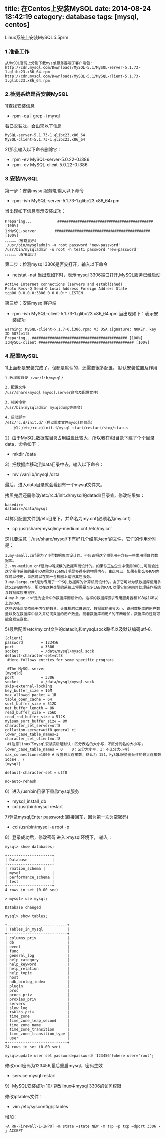 title: 在Centos上安装MySQL
date: 2014-08-24 18:42:19
category: database
tags: [mysql, centos]
---


Linux系统上安装MySQL 5.5prm

<!--more-->

### 1.准备工作
``` download
从MySQL官网上分别下载mysql服务器端于客户端包:
http://cdn.mysql.com/Downloads/MySQL-5.1/MySQL-server-5.1.73-1.glibc23.x86_64.rpm
http://cdn.mysql.com/Downloads/MySQL-5.1/MySQL-client-5.1.73-1.glibc23.x86_64.rpm
```

### 2.检测系统是否安装MySQL
1)查找安装信息

- rpm -qa | grep -i mysql

若已安装过，会出现以下信息

``` 
MySQL-server-5.1.73-1.glibc23.x86_64
MySQL-client-5.1.73-1.glibc23.x86_64
```
2)那么输入以下命令删除它：

- rpm -ev MySQL-server-5.0.22-0.i386
- rpm -ev MySQL-client-5.0.22-0.i386


### 3.安装MySQL
第一步：安装mysql服务端,输入以下命令

- rpm -ivh MySQL-server-5.1.73-1.glibc23.x86_64.rpm

当出现如下信息表示安装成功：

``` 
Preparing...　　　　　　　########################################### [100%]
1:MySQL-server　　　　　########################################### [100%]
。。。。。。（省略显示）
 /usr/bin/mysqladmin -u root password 'new-password'
/usr/bin/mysqladmin -u root -h test1 password 'new-password'
。。。。。。（省略显示）
```
第二步：检测mysql 3306是否安打开，输入以下命令

- netstat -nat
当出现如下时，表示mysql 3306端口打开,MySQL服务已经启动

``` 
Active Internet connections (servers and established) 
Proto Recv-Q Send-Q Local Address Foreign Address State 
tcp00 0.0.0.0:3306 0.0.0.0:* LISTEN 
```
第三步：安装mysql客户端

- rpm -ivh MySQL-client-5.1.73-1.glibc23.x86_64.rpm
当出现如下：表示安装成功

``` 
warning: MySQL-client-5.1.7-0.i386.rpm: V3 DSA signature: NOKEY, key ID 5072e1f5 
Preparing...########################################### [100%] 
1:MySQL-client ########################################### [100%] 
```
### 4.配置MySQL
1)上面都是安装完成了，但都是默认的，还需要很多配置。
默认安装位置及作用

``` 
1.数据库目录 /var/lib/mysql/ 

2、配置文件 
/usr/share/mysql（mysql.server命令及配置文件） 

3、相关命令 
/usr/bin(mysqladmin mysqldump等命令) 

4、启动脚本 
/etc/rc.d/init.d/（启动脚本文件mysql的目录）
    如：/etc/rc.d/init.d/mysql start/restart/stop/status
```
2）由于MySQL数据库目录占用磁盘比较大，所以我在/根目录下建了个个目录data，命令如下：

- mkdir /data

3）把数据库移动到data目录中去。输入以下命令：

- mv  /var/lib/mysql  /data

最后，进入data目录就会看到有一个mysql文件夹。
 
拷贝完后还需修改/etc/rc.d/init.d/mysql的datadir目录值，修改结果如：

``` 
basedir=
datadir=/data/mysql
```
4)拷贝配置文件到/etc目录下，并命名为my.cnf(必须名为my.cnf)

- cp  /usr/share/mysql/my-medium.cnf  /etc/my.cnf

这儿要注意：/usr/share/mysql/下有好几个结尾为cnf的文件，它们的作用分别是：

``` 
1.my-small.cnf是为了小型数据库而设计的。不应该把这个模型用于含有一些常用项目的数据库。
2.·my-medium.cnf是为中等规模的数据库而设计的。如果你正在企业中使用RHEL,可能会比这个操作系统的最小RAM需求(256MB)明显多得多的物理内存。由此可见，如果有那么多RAM内存可以使用，自然可以在同一台机器上运行其它服务。
3·my-large.cnf是为专用于一个SQL数据库的计算机而设计的。由于它可以为该数据库使用多达512MB的内存，所以在这种类型的系统上将需要至少1GB的RAM,以便它能够同时处理操作系统与数据库应用程序。
4·my-huge.cnf是为企业中的数据库而设计的。这样的数据库要求专用服务器和1GB或1GB以上的RAM。
这些选择高度依赖于内存的数量、计算机的运算速度、数据库的细节大小、访问数据库的用户数量以及在数据库中装入并访问数据的用户数量。随着数据库和用户的不断增加，数据库的性能可能会发生变化。
```

5)最后配置/etc/my.cnf文件的datadir,和mysql.sock路径以及默认编码utf-8.

```
[client]
password        = 123456
port            = 3306
socket          = /data/mysql/mysql.sock
default-character-set=utf8
 #Here follows entries for some specific programs
 
 #The MySQL server
[mysqld]
port            = 3306
socket          = /data/mysql/mysql.sock
skip-external-locking
key_buffer_size = 16M
max_allowed_packet = 1M
table_open_cache = 64
sort_buffer_size = 512K
net_buffer_length = 8K
read_buffer_size = 256K
read_rnd_buffer_size = 512K
myisam_sort_buffer_size = 8M
character_set_server=utf8
collation-server=utf8_general_ci
lower_case_table_names=1
character_set_client=utf8
 #(注意linux下mysql安装完后是默认：区分表名的大小写，不区分列名的大小写；lower_case_table_names = 0    0：区分大小写，1：不区分大小写)
max_connections=1000 #(设置最大连接数，默认为 151，MySQL服务器允许的最大连接数16384； )
[mysql]
 
default-character-set = utf8
 
no-auto-rehash

```
6）进入/usr/bin目录下重启mysql服务

- mysql_install_db
- cd   /usr/bin/mysql restart

7)登录mysql,Enter password:(直接回车，因为第一次为空密码)

- cd /usr/bin/mysql -u root -p

8）登录成功后，修改密码
进入>mysql环境下，
输入：

``` command
mysql> show databases;

+--------------------+
| Database           |
+--------------------+
| rmation_schema |
| mysql              |
| performance_schema |
| test               |
+--------------------+
4 rows in set (0.00 sec)

> mysql> use mysql;

Database changed

mysql> show tables;

+---------------------------+
| Tables_in_mysql           |
+---------------------------+
| columns_priv              |
| db                        |
| event                     |
| func                      |
| general_log               |
| help_category             |
| help_keyword              |
| help_relation             |
| help_topic                |
| host                      |
| ndb_binlog_index          |
| plugin                    |
| proc                      |
| procs_priv                |
| proxies_priv              |
| servers                   |
| slow_log                  |
| tables_priv               |
| time_zone                 |
| time_zone_leap_second     |
| time_zone_name            |
| time_zone_transition      |
| time_zone_transition_type |
| user                      |
+---------------------------+
24 rows in set (0.00 sec)

mysql>update user set password=password('123456')where user='root';
```
修改root密码为123456,最后重启mysql，密码生效

- service mysql restart

9）MySQL安装成功
10) 更改linux中mysql 3306的访问权限

修改iptables文件：

- vim /etc/sysconfig/iptables

增加：

``` 
-A RH-Firewall-1-INPUT -m state –state NEW -m tcp -p tcp –dport 3306 -j ACCEPT
```



